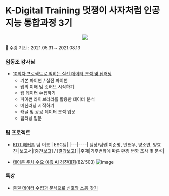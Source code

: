 #  K-Digital Training 멋쟁이 사자처럼 인공지능 통합과정 3기

<p align="center">
<img src= https://user-images.githubusercontent.com/85726134/135038719-cadf796a-dfd1-4823-a46a-0a85f54c1537.png />
</p>

📆 수강 기간 : 2021.05.31 ~ 2021.08.13


### 임동조 강사님
- [10회차 프로젝트로 익히는 실전 데이터 분석 및 딥러닝](https://github.com/LDJWJ/LikeLion_10th_DataCourse)
  - 기본 파이썬 / 실전 파이썬
  - 웹의 이해 및 깃허브 시작하기
  - 웹 데이터 수집하기
  - 파이썬 라이브러리를 활용한 데이터 분석
  - 머신러닝 시작하기
  - 캐글 및 공공 데이터 분석 입문
  - 딥러닝 입문

### 팀 프로젝트
- [KDT 해커톤](https://github.com/xoyeon/KDT_LikeLion/tree/main/KDT_Hackathon)
  팀 이름 | ESC팀|
  |---|----|
  팀장/팀원|이준명, 안현우, 양소연, 양효진
  |보고서|[[중간보고]](https://github.com/LDJWJ/LikeLion_10th_DataCourse/blob/82b9649ffb8c73babb516dd2c8d144700d953f5b/00_TeamProject_First_Corona/reports/%ED%95%B4%EC%BB%A4%ED%86%A4_%EC%9D%B4%EC%A4%80%EB%AA%85_%EB%8C%80%ED%9A%8C.pdf) /  [[결과보고]](https://github.com/LDJWJ/LikeLion_10th_DataCourse/blob/82b9649ffb8c73babb516dd2c8d144700d953f5b/01_Project_Second_DataAnalysis/reports/%EC%B5%9C%EC%A2%85%EB%B0%9C%ED%91%9C_G_ESC%ED%8C%80_0709.pdf)|
  |주제|기후변화에 따른 환경 변화 조사 및 분석|
  
- [데이콘 주차 수요 예측 AI 경진대회](https://github.com/KimHyerin25/LikeLion_2nd_TeamProject_-AI-)(82/503)
  ![image](https://github.com/xoyeon/KDT_LikeLion/assets/85726134/699fed62-8975-4441-9300-0b68f91139b9)


### 특강
- [증권 데이터 수집과 분석으로 신호와 소음 찾기](https://github.com/xoyeon/finance-data-analysis)
